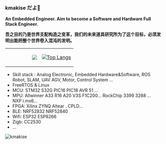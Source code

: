 ### kmakise だよ🍙  
**An Embedded Engineer. Aim to become a Software and Hardware Full Stack Engineer.**

**吾之目的乃是世界支配构造之变革，我们的未来道具研究所为了这个目标，必须发明出能把整个世界卷入混沌的发明。**


<table>
<tr>
<td style = "width: 50%;">
<img align="right" src="https://github-readme-stats.vercel.app/api?username=kmakise&show_icons=true&icon_color=FF8C00&text_color=FFFF00&bg_color=191970&hide_title=true" />  

</td>
<td style = "width: 50%;">

[![Top Langs](https://github-readme-stats.vercel.app/api/top-langs/?username=kmakise&count_private=true&include_all_commits=true&hide_border=true&layout=compact)](http://apex.linn.top/)

</td>

</table>  

* Skill stack : Analog Electronic, Embedded Hardware&Software, ROS Robot, SLAM, UAV AGV, Motor, Control System ...
* FreeRTOS & Linux
* MCU:  STM32 S32G PIC16 PIC18 AVR 51 ... 
* MPU:  Allwinner A33 R16 A20 V3S F1C200... RockChip 3399 3288 ... NXP i.mx6...
* FPGA: Xilinx ZYNQ Altear . CPLD...
* BLE:  NRF52832 NRF52840
* Wifi: ESP32 ESP8266
* Zigb: CC2530 
* ...

<img src="https://komarev.com/ghpvc/?username=kmakise" alt="kmakise" />  
